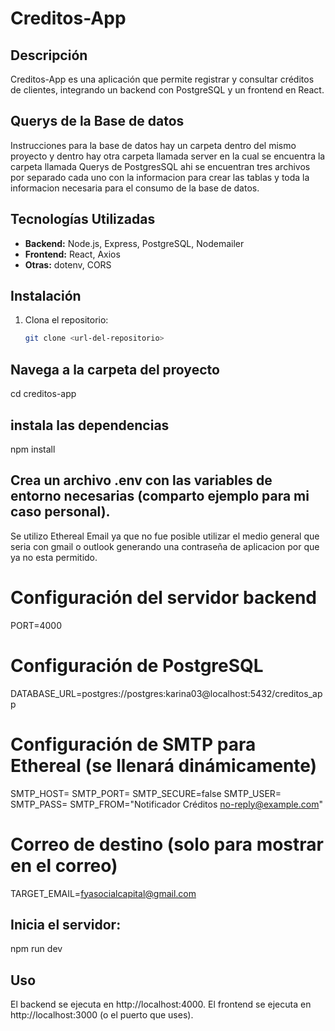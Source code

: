 # Creditos-App

## Descripción
Creditos-App es una aplicación que permite registrar y consultar créditos de clientes, integrando un backend con PostgreSQL y un frontend en React.

## Querys de la Base de datos
Instrucciones para la base de datos hay un carpeta dentro del mismo proyecto y dentro hay otra carpeta llamada server en la cual se encuentra la carpeta llamada Querys de PostgresSQL 
ahi se encuentran tres archivos por separado cada uno con la informacion para crear las tablas y toda la informacion necesaria para el consumo de la base de datos.

## Tecnologías Utilizadas
- **Backend:** Node.js, Express, PostgreSQL, Nodemailer
- **Frontend:** React, Axios
- **Otras:** dotenv, CORS

## Instalación

1. Clona el repositorio:
   ```bash
   git clone <url-del-repositorio>


## Navega a la carpeta del proyecto

cd creditos-app

## instala las dependencias

npm install

## Crea un archivo .env con las variables de entorno necesarias (comparto ejemplo para mi caso personal).

Se utilizo Ethereal Email ya que no fue posible utilizar el medio general que seria con gmail o outlook generando una contraseña de aplicacion por que ya no esta permitido.

# Configuración del servidor backend
PORT=4000

# Configuración de PostgreSQL
DATABASE_URL=postgres://postgres:karina03@localhost:5432/creditos_app

# Configuración de SMTP para Ethereal (se llenará dinámicamente)
SMTP_HOST=
SMTP_PORT=
SMTP_SECURE=false
SMTP_USER=
SMTP_PASS=
SMTP_FROM="Notificador Créditos <no-reply@example.com>"

# Correo de destino (solo para mostrar en el correo)
TARGET_EMAIL=fyasocialcapital@gmail.com



## Inicia el servidor:

npm run dev


## Uso

El backend se ejecuta en http://localhost:4000.
El frontend se ejecuta en http://localhost:3000 (o el puerto que uses).
